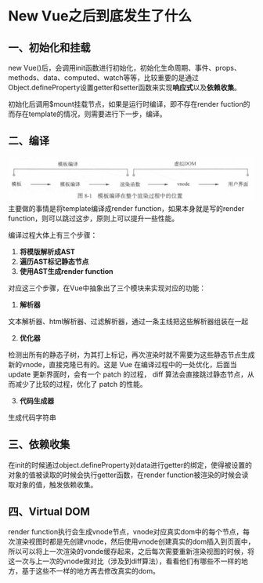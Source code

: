 # New Vue之后到底发生了什么

## 一、初始化和挂载
new Vue()后，会调用init函数进行初始化，初始化生命周期、事件、props、methods、data、computed、watch等等，比较重要的是通过Object.defineProperty设置getter和setter函数来实现**响应式**以及**依赖收集**。

初始化后调用$mount挂载节点，如果是运行时编译，即不存在render fuction的而存在template的情况，则需要进行下一步，编译。

## 二、编译
![newvue1](https://github.com/HanochMa/PictureBed/raw/main/blogs/newvue1.png)
主要做的事情是将template编译成render function，如果本身就是写的render function，则可以跳过这步，原则上可以提升一些性能。

编译过程大体上有三个步骤：
1. **将模版解析成AST**
2. **遍历AST标记静态节点**
3. **使用AST生成render function**

对应这三个步骤，在Vue中抽象出了三个模块来实现对应的功能：
1. **解析器**

文本解析器、html解析器、过滤解析器，通过一条主线把这些解析器组装在一起

2. **优化器**

检测出所有的静态子树，为其打上标记，再次渲染时就不需要为这些静态节点生成新的vnode，直接克隆已有的。这是 Vue 在编译过程中的一处优化，后面当 update 更新界面时，会有一个 patch 的过程， diff 算法会直接跳过静态节点，从而减少了比较的过程，优化了 patch 的性能。

3. **代码生成器**

生成代码字符串

## 三、依赖收集
在init的时候通过object.defineProperty对data进行getter的绑定，使得被设置的对象的值被读取的时候会执行getter函数，在render function被渲染的时候会读取对象的值，触发依赖收集。

## 四、Virtual DOM
render function执行会生成vnode节点，vnode对应真实dom中的每个节点，每次渲染视图时都是先创建vnode，然后使用vnode创建真实的dom插入到页面中，所以可以将上一次渲染的vonde缓存起来，之后每次需要重新渲染视图的时候，将这一次与上一次的vnode做对比（涉及到diff算法），看看他们有哪些不一样的地方，基于这些不一样的地方再去修改真实的dom。